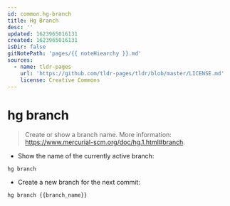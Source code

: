 ```yaml
---
id: common.hg-branch
title: Hg Branch
desc: ''
updated: 1623965016131
created: 1623965016131
isDir: false
gitNotePath: 'pages/{{ noteHiearchy }}.md'
sources:
  - name: tldr-pages
    url: 'https://github.com/tldr-pages/tldr/blob/master/LICENSE.md'
    license: Creative Commons
---
```

# hg branch

> Create or show a branch name.
> More information: <https://www.mercurial-scm.org/doc/hg.1.html#branch>.

- Show the name of the currently active branch:

`hg branch`

- Create a new branch for the next commit:

`hg branch {{branch_name}}`

